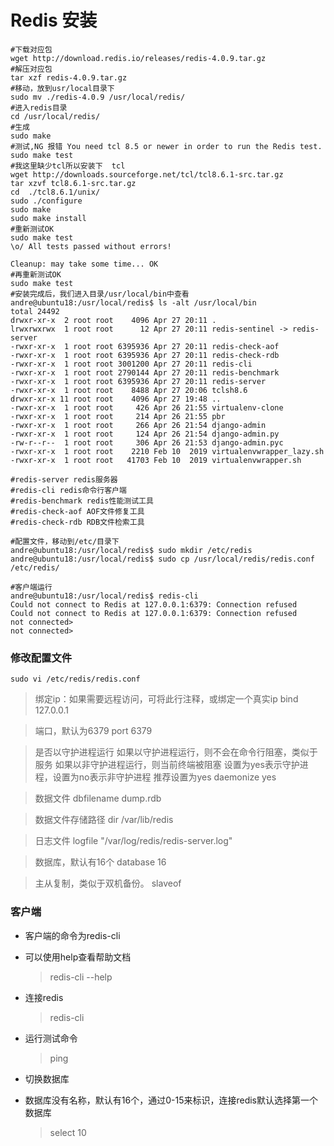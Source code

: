 # Redis 安装



```shell
#下载对应包
wget http://download.redis.io/releases/redis-4.0.9.tar.gz
#解压对应包
tar xzf redis-4.0.9.tar.gz 
#移动，放到usr/local⽬录下
sudo mv ./redis-4.0.9 /usr/local/redis/
#进⼊redis⽬录
cd /usr/local/redis/
#生成
sudo make
#测试,NG 报错 You need tcl 8.5 or newer in order to run the Redis test.
sudo make test
#我这里缺少tcl所以安装下  tcl
wget http://downloads.sourceforge.net/tcl/tcl8.6.1-src.tar.gz  
tar xzvf tcl8.6.1-src.tar.gz
cd  ./tcl8.6.1/unix/
sudo ./configure  
sudo make  
sudo make install
#重新测试OK
sudo make test
\o/ All tests passed without errors!

Cleanup: may take some time... OK
#再重新测试OK
sudo make test
#安装完成后，我们进入目录/usr/local/bin中查看
andre@ubuntu18:/usr/local/redis$ ls -alt /usr/local/bin  
total 24492
drwxr-xr-x  2 root root    4096 Apr 27 20:11 .
lrwxrwxrwx  1 root root      12 Apr 27 20:11 redis-sentinel -> redis-server
-rwxr-xr-x  1 root root 6395936 Apr 27 20:11 redis-check-aof
-rwxr-xr-x  1 root root 6395936 Apr 27 20:11 redis-check-rdb
-rwxr-xr-x  1 root root 3001200 Apr 27 20:11 redis-cli
-rwxr-xr-x  1 root root 2790144 Apr 27 20:11 redis-benchmark
-rwxr-xr-x  1 root root 6395936 Apr 27 20:11 redis-server
-rwxr-xr-x  1 root root    8488 Apr 27 20:06 tclsh8.6
drwxr-xr-x 11 root root    4096 Apr 27 19:48 ..
-rwxr-xr-x  1 root root     426 Apr 26 21:55 virtualenv-clone
-rwxr-xr-x  1 root root     214 Apr 26 21:55 pbr
-rwxr-xr-x  1 root root     266 Apr 26 21:54 django-admin
-rwxr-xr-x  1 root root     124 Apr 26 21:54 django-admin.py
-rw-r--r--  1 root root     306 Apr 26 21:53 django-admin.pyc
-rwxr-xr-x  1 root root    2210 Feb 10  2019 virtualenvwrapper_lazy.sh
-rwxr-xr-x  1 root root   41703 Feb 10  2019 virtualenvwrapper.sh

#redis-server redis服务器
#redis-cli redis命令行客户端
#redis-benchmark redis性能测试工具
#redis-check-aof AOF文件修复工具
#redis-check-rdb RDB文件检索工具

#配置⽂件，移动到/etc/⽬录下
andre@ubuntu18:/usr/local/redis$ sudo mkdir /etc/redis
andre@ubuntu18:/usr/local/redis$ sudo cp /usr/local/redis/redis.conf /etc/redis/

#客户端运行
andre@ubuntu18:/usr/local/redis$ redis-cli
Could not connect to Redis at 127.0.0.1:6379: Connection refused
Could not connect to Redis at 127.0.0.1:6379: Connection refused
not connected> 
not connected> 

```

### 修改配置文件

```shell
sudo vi /etc/redis/redis.conf
```

>绑定ip：如果需要远程访问，可将此⾏注释，或绑定⼀个真实ip
>bind 127.0.0.1

> 端⼝，默认为6379
> port 6379

> 是否以守护进程运⾏
> 如果以守护进程运⾏，则不会在命令⾏阻塞，类似于服务
> 如果以⾮守护进程运⾏，则当前终端被阻塞
> 设置为yes表示守护进程，设置为no表示⾮守护进程
> 推荐设置为yes
> daemonize yes

> 数据⽂件
> dbfilename dump.rdb

> 数据⽂件存储路径
> dir /var/lib/redis

> ⽇志⽂件
> logfile "/var/log/redis/redis-server.log"

> 数据库，默认有16个
> database 16

> 主从复制，类似于双机备份。
> slaveof

### 客户端

- 客户端的命令为redis-cli

- 可以使⽤help查看帮助⽂档

  > redis-cli --help

- 连接redis

  > redis-cli

- 运⾏测试命令

  > ping

- 切换数据库

- 数据库没有名称，默认有16个，通过0-15来标识，连接redis默认选择第一个数据库

  > select 10